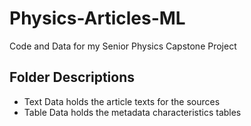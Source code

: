 # Physics-Articles-ML
Code and Data for my Senior Physics Capstone Project

## Folder Descriptions
* Text Data holds the article texts for the sources
* Table Data holds the metadata characteristics tables
